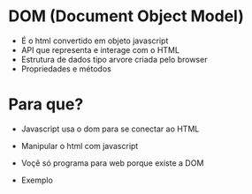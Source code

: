 # DOM (Document Object Model)

* É o html convertido em objeto javascript
* API que representa e interage com o HTML
* Estrutura de dados tipo arvore criada pelo browser
* Propriedades e métodos

# Para que?

* Javascript usa o dom para se conectar ao HTML
* Manipular o html com javascript
* Voçê só programa para web porque existe a DOM


* Exemplo